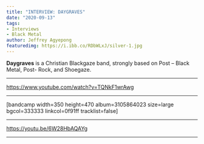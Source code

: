 ```yaml
---
title: "INTERVIEW: DAYGRAVES"
date: "2020-09-13"
tags:
- Interviews
- Black Metal
author: Jeffrey Agyepong
featuredimg: https://i.ibb.co/RDbWLxJ/silver-1.jpg
---
```


**Daygraves** is a Christian Blackgaze band, strongly based on Post – Black Metal, Post- Rock, and Shoegaze.

* * *

https://www.youtube.com/watch?v=TQNkF1wrAwg

* * *

\[bandcamp width=350 height=470 album=3105864023 size=large bgcol=333333 linkcol=0f91ff tracklist=false\]

* * *

https://youtu.be/6W28HbAQAYg

* * *
